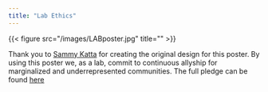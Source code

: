 ```yaml
---
title: "Lab Ethics"
---
```



{{< figure src="/images/LABposter.jpg" title="" >}}  

Thank you to <a href="https://sammykatta.com/diversity">Sammy Katta</a> for creating the original design for this poster. By using this poster we, as a lab, commit to  continuous allyship for marginalized and underrepresented communities. The full pledge can be found <a href="https://sammykatta.com/pledge">here</a>
